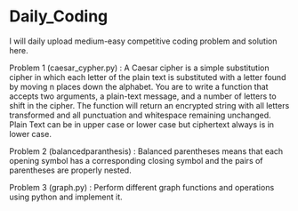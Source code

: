 # Daily_Coding
I will daily upload medium-easy competitive coding problem and solution here.

Problem 1 (caesar_cypher.py) : A Caesar cipher is a simple substitution cipher in which each letter of the plain text is substituted with a letter found by moving n places down the alphabet.
You are to write a function that accepts two arguments, a plain-text message, and a number of letters to shift in the cipher. The function will return an encrypted string with all letters transformed and all punctuation and whitespace remaining unchanged.
Plain Text can be in upper case or lower case but ciphertext always is in lower case.

Problem 2 (balancedparanthesis) : 
Balanced parentheses means that each opening symbol has a corresponding closing symbol and the pairs of parentheses are properly nested.

Problem 3 (graph.py) : 
Perform different graph functions and operations using python and implement it.
